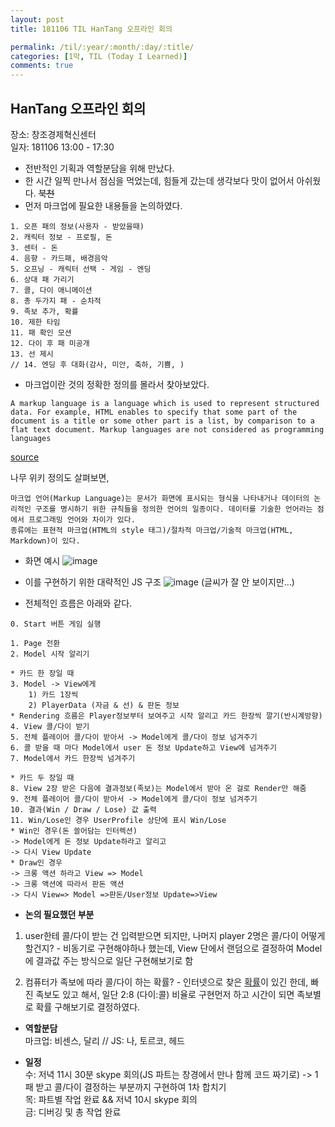 ```yaml
---
layout: post
title: 181106 TIL HanTang 오프라인 회의

permalink: /til/:year/:month/:day/:title/
categories: [1막, TIL (Today I Learned)]
comments: true
---
```


## HanTang 오프라인 회의
장소: 창조경제혁신센터<br>
일자: 181106 13:00 - 17:30

- 전반적인 기획과 역할분담을 위해 만났다. 
- 한 시간 일찍 만나서 점심을 먹었는데, 힘들게 갔는데 생각보다 맛이 없어서 아쉬웠다. ~~북천~~
- 먼저 마크업에 필요한 내용들을 논의하였다. 

```text
1. 오픈 패의 정보(사용자 - 받았을때)
2. 캐릭터 정보 - 프로필, 돈
3. 센터 - 돈
4. 음향 - 카드패, 배경음악
5. 오프닝 - 캐릭터 선택 - 게임 - 엔딩
6. 상대 패 가리기
7. 콜, 다이 애니메이션
8. 총 두가지 패 - 순차적
9. 족보 추가, 확률
10. 제한 타임
11. 패 확인 모션
12. 다이 후 패 미공개
13. 선 제시
// 14. 엔딩 후 대화(감사, 미안, 축하, 기쁨, )
```
- 마크업이란 것의 정확한 정의를 몰라서 찾아보았다. 

```text
A markup language is a language which is used to represent structured data. For example, HTML enables to specify that some part of the document is a title or some other part is a list, by comparison to a flat text document. Markup languages are not considered as programming languages
```
[source](https://softwareengineering.stackexchange.com/questions/241104/programming-language-vs-markup-language-vs-scripting-language)

나무 위키 정의도 살펴보면,

```text
마크업 언어(Markup Language)는 문서가 화면에 표시되는 형식을 나타내거나 데이터의 논리적인 구조를 명시하기 위한 규칙들을 정의한 언어의 일종이다. 데이터를 기술한 언어라는 점에서 프로그래밍 언어와 차이가 있다. 
종류에는 표현적 마크업(HTML의 style 태그)/절차적 마크업/기술적 마크업(HTML, Markdown)이 있다. 
```

- 화면 예시 
![image](https://user-images.githubusercontent.com/40848630/48066248-6b28f300-e210-11e8-9953-70e3c96babf8.png)

- 이를 구현하기 위한 대략적인 JS 구조
![image](https://user-images.githubusercontent.com/40848630/48066406-d5da2e80-e210-11e8-81d0-3bc923c98a54.png)
(글씨가 잘 안 보이지만...)

- 전체적인 흐름은 아래와 같다.

```text
0. Start 버튼 게임 실행 

1. Page 전환 
2. Model 시작 알리기 

* 카드 한 장일 때 
3. Model -> View에게
    1) 카드 1장씩 
    2) PlayerData (자금 & 선) & 판돈 정보
* Rendering 흐름은 Player정보부터 보여주고 시작 알리고 카드 한장씩 깔기(반시계방향)
4. View 콜/다이 받기 
5. 전체 플레이어 콜/다이 받아서 -> Model에게 콜/다이 정보 넘겨주기 
6. 콜 받을 때 마다 Model에서 user 돈 정보 Update하고 View에 넘겨주기
7. Model에서 카드 한장씩 넘겨주기 

* 카드 두 장일 때
8. View 2장 받은 다음에 결과정보(족보)는 Model에서 받아 온 걸로 Render만 해줌 
9. 전체 플레이어 콜/다이 받아서 -> Model에게 콜/다이 정보 넘겨주기 
10. 결과(Win / Draw / Lose) 값 출력  
11. Win/Lose인 경우 UserProfile 상단에 표시 Win/Lose  
* Win인 경우(돈 쓸어담는 인터렉션)
-> Model에게 돈 정보 Update하라고 알리고 
-> 다시 View Update 
* Draw인 경우 
-> 크롱 액션 하라고 View => Model 
-> 크롱 액션에 따라서 판돈 액션 
-> 다시 View=> Model =>판돈/User정보 Update=>View 
```

- **논의 필요했던 부분**

1. user한테 콜/다이 받는 건 입력받으면 되지만, 나머지 player 2명은 콜/다이 어떻게 할건지? - 비동기로 구현해야하나 했는데, View 단에서 랜덤으로 결정하여 Model에 결과값 주는 방식으로 일단 구현해보기로 함

2. 컴퓨터가 족보에 따라 콜/다이 하는 확률? - 인터넷으로 찾은 [확률](https://gist.github.com/developersoom/6be650044d1f752859e63f0f6b1ef6f6)이 있긴 한데, 빠진 족보도 있고 해서, 일단 2:8 (다이:콜) 비율로 구현먼저 하고 시간이 되면 족보별로 확률 구해보기로 결정하였다. 

- **역할분담** <br>
마크업: 비센스, 달리 // JS: 나, 토르코, 헤드

- **일정** <br>
수: 저녁 11시 30분 skype 회의(JS 파트는 창경에서 만나 함께 코드 짜기로) -> 1패 받고 콜/다이 결정하는 부분까지 구현하여 1차 합치기 <br>
목: 파트별 작업 완료 && 저녁 10시 skype 회의 <br>
금: 디버깅 및 총 작업 완료
